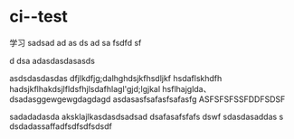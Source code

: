 # ci--test
学习
sadsad
ad
as
ds
ad
sa
fsdfd
sf

d
dsa
adasdasdasasds

asdsdasdasdas
dfjlkdfjg;dalhghdsjkfhsdljkf hsdaflskhdfh
 hadsjkflhakdsjlfldsfhjlsdafhlagl'gjd;lgjkal
hsflhajglda、dsadasggewgewgdagdagd
asdasasfsafasfsafasfg
ASFSFSFSSFDDFSDSF

sadadadasda
aksklajlkasdasdsadsad
dsafasafsfafs
dswf
sdasdasaddas
s
dsdadassaffadfsdfsdfsdsdf
